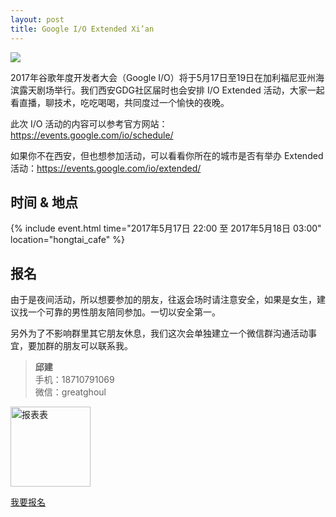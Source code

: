 ```yaml
---
layout: post
title: Google I/O Extended Xi’an
---
```


![](http://greatghoul.b0.upaiyun.com/1705/wNx3dVoVBbMl.png)

2017年谷歌年度开发者大会（Google I/O）将于5月17日至19日在加利福尼亚州海滨露天剧场举行。我们西安GDG社区届时也会安排 I/O Extended 活动，大家一起看直播，聊技术，吃吃喝喝，共同度过一个愉快的夜晚。

此次 I/O 活动的内容可以参考官方网站：<https://events.google.com/io/schedule/>

如果你不在西安，但也想参加活动，可以看看你所在的城市是否有举办 Extended 活动：<https://events.google.com/io/extended/>

## 时间 & 地点

{% include event.html
           time="2017年5月17日 22:00 至 2017年5月18日 03:00"
           location="hongtai_cafe" %}

## 报名

由于是夜间活动，所以想要参加的朋友，往返会场时请注意安全，如果是女生，建议找一个可靠的男性朋友陪同参加。一切以安全第一。

另外为了不影响群里其它朋友休息，我们这次会单独建立一个微信群沟通活动事宜，要加群的朋友可以联系我。

> **邱建**  
> 手机：18710791069  
> 微信：greatghoul

<div class="text-center">
  <img src="http://greatghoul.b0.upaiyun.com/1705/5VPeQRt-XZrm.png" alt="报表表" width="128" />

  <p>
    <a href="https://jinshuju.net/f/P9lCEc" class="btn btn-success">我要报名</a>  
  </p>
</div>



